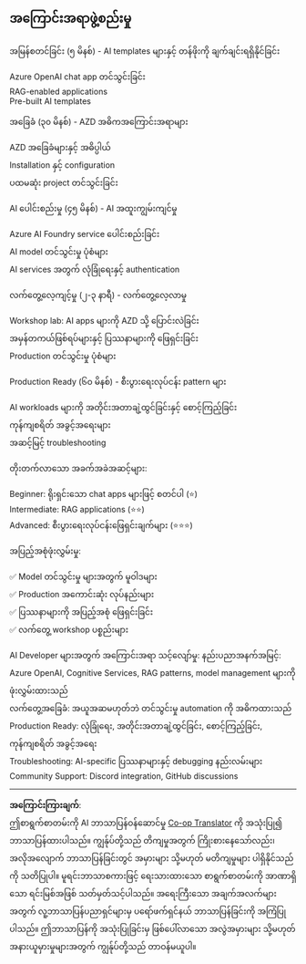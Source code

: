<!--
CO_OP_TRANSLATOR_METADATA:
{
  "original_hash": "f043362c5ed91c41a815609e4f16bd48",
  "translation_date": "2025-09-12T22:59:07+00:00",
  "source_file": "course-outline.md",
  "language_code": "my"
}
-->
## အကြောင်းအရာဖွဲ့စည်းမှု

အမြန်စတင်ခြင်း (၅ မိနစ်) - AI templates များနှင့် တန်ဖိုးကို ချက်ချင်းရရှိနိုင်ခြင်း

Azure OpenAI chat app တင်သွင်းခြင်း  
RAG-enabled applications  
Pre-built AI templates  

အခြေခံ (၃၀ မိနစ်) - AZD အဓိကအကြောင်းအရာများ

AZD အခြေခံများနှင့် အဓိပ္ပါယ်  
Installation နှင့် configuration  
ပထမဆုံး project တင်သွင်းခြင်း  

AI ပေါင်းစည်းမှု (၄၅ မိနစ်) - AI အထူးကျွမ်းကျင်မှု

Azure AI Foundry service ပေါင်းစည်းခြင်း  
AI model တင်သွင်းမှု ပုံစံများ  
AI services အတွက် လုံခြုံရေးနှင့် authentication  

လက်တွေ့လေ့ကျင့်မှု (၂-၃ နာရီ) - လက်တွေ့လေ့လာမှု

Workshop lab: AI apps များကို AZD သို့ ပြောင်းလဲခြင်း  
အမှန်တကယ်ဖြစ်ရပ်များနှင့် ပြဿနာများကို ဖြေရှင်းခြင်း  
Production တင်သွင်းမှု ပုံစံများ  

Production Ready (၆၀ မိနစ်) - စီးပွားရေးလုပ်ငန်း pattern များ

AI workloads များကို အတိုင်းအတာချဲ့ထွင်ခြင်းနှင့် စောင့်ကြည့်ခြင်း  
ကုန်ကျစရိတ် အခွင့်အရေးများ  
အဆင့်မြင့် troubleshooting  

တိုးတက်လာသော အခက်အခဲအဆင့်များ:

Beginner: ရိုးရှင်းသော chat apps များဖြင့် စတင်ပါ (⭐)  
Intermediate: RAG applications (⭐⭐)  
Advanced: စီးပွားရေးလုပ်ငန်းဖြေရှင်းချက်များ (⭐⭐⭐)  

အပြည့်အစုံဖုံးလွှမ်းမှု:

✅ Model တင်သွင်းမှု များအတွက် မူဝါဒများ  
✅ Production အကောင်းဆုံး လုပ်နည်းများ  
✅ ပြဿနာများကို အပြည့်အစုံ ဖြေရှင်းခြင်း  
✅ လက်တွေ့ workshop ပစ္စည်းများ  

AI Developer များအတွက် အကြောင်းအရာ သင့်လျော်မှု:
နည်းပညာအနက်အမြင့်: Azure OpenAI, Cognitive Services, RAG patterns, model management များကို ဖုံးလွှမ်းထားသည်  
လက်တွေ့အခြေခံ: အယူအဆမဟုတ်ဘဲ တင်သွင်းမှု automation ကို အဓိကထားသည်  
Production Ready: လုံခြုံရေး, အတိုင်းအတာချဲ့ထွင်ခြင်း, စောင့်ကြည့်ခြင်း, ကုန်ကျစရိတ် အခွင့်အရေး  
Troubleshooting: AI-specific ပြဿနာများနှင့် debugging နည်းလမ်းများ  
Community Support: Discord integration, GitHub discussions  

---

**အကြောင်းကြားချက်**:  
ဤစာရွက်စာတမ်းကို AI ဘာသာပြန်ဝန်ဆောင်မှု [Co-op Translator](https://github.com/Azure/co-op-translator) ကို အသုံးပြု၍ ဘာသာပြန်ထားပါသည်။ ကျွန်ုပ်တို့သည် တိကျမှုအတွက် ကြိုးစားနေသော်လည်း၊ အလိုအလျောက် ဘာသာပြန်ခြင်းတွင် အမှားများ သို့မဟုတ် မတိကျမှုများ ပါရှိနိုင်သည်ကို သတိပြုပါ။ မူရင်းဘာသာစကားဖြင့် ရေးသားထားသော စာရွက်စာတမ်းကို အာဏာရှိသော ရင်းမြစ်အဖြစ် သတ်မှတ်သင့်ပါသည်။ အရေးကြီးသော အချက်အလက်များအတွက် လူ့ဘာသာပြန်ပညာရှင်များမှ ပရော်ဖက်ရှင်နယ် ဘာသာပြန်ခြင်းကို အကြံပြုပါသည်။ ဤဘာသာပြန်ကို အသုံးပြုခြင်းမှ ဖြစ်ပေါ်လာသော အလွဲအမှားများ သို့မဟုတ် အနားယူမှားမှုများအတွက် ကျွန်ုပ်တို့သည် တာဝန်မယူပါ။
